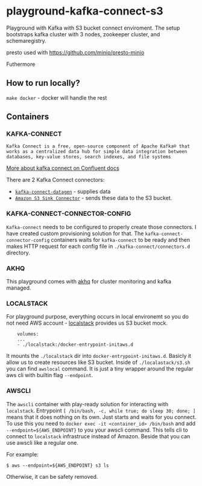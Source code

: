 # playground-kafka-connect-s3

Playground with Kafka with S3 bucket connect enviroment. The setup bootstraps kafka cluster with 3 nodes, zookeeper cluster, and schemaregistry.

presto used with https://github.com/minio/presto-minio

Futhermore
## How to run locally?

`make docker` - docker will handle the rest

## Containers

### KAFKA-CONNECT
```
Kafka Connect is a free, open-source component of Apache Kafka® that works as a centralized data hub for simple data integration between databases, key-value stores, search indexes, and file systems
```

[More about kafka connect on Confluent docs](https://docs.confluent.io/platform/current/connect/index.html#:~:text=Kafka%20Connect%20is%20a%20free,Kafka%20Connect%20for%20Confluent%20Platform)

There are 2 Kafka Connect connectors:
- [`kafka-connect-datagen`](https://github.com/confluentinc/kafka-connect-datagen) - supplies data
- [`Amazon S3 Sink Connector`](https://www.confluent.io/hub/confluentinc/kafka-connect-s3) - sends these data to the S3 bucket.

### KAFKA-CONNECT-CONNECTOR-CONFIG
`Kafka-connect` needs to be configured to properly create those connectors. I have created custom
provisioning solution for that. The `kafka-connect-connector-config` containers waits for `kafka-connect` to be ready and then makes HTTP request for each config file in `./kafka-connect/connectors.d` directory.

### AKHQ
This playground comes with [akhq](https://akhq.io) for cluster monitoring and kafka managed.

### LOCALSTACK
For playground purpose, everything occurs in local environemt so you do not need AWS account - [localstack](https://github.com/localstack/localstack) provides us S3 bucket mock.

```
    volumes:
    ...
    - ./localstack:/docker-entrypoint-initaws.d
```

It mounts the `./localstack` dir into `docker-entrypoint-initaws.d`. Basicly it allow us to create resources like S3 bucket. Inside of `./localastack/s3.sh` you can find `awslocal` command.
It is just a tiny wrapper around the regular aws cli with builtin flag `--endpoint`.

### AWSCLI
The `awscli` container with play-ready solution for interacting with `localstack`. Entrypoint `[ /bin/bash, -c, while true; do sleep 30; done; ]` means that it does nothing on its own. Just starts and waits for you connect. To use this you need to `docker exec -it <container_id> /bin/bash` and add `--endpoint=${AWS_ENDPOINT}` to you your awscli command. This tells cli to connect to `localstack` infrastruce instead of Amazon. Beside that you can use awscli like a regular one.

For example:
```
$ aws --endpoint=${AWS_ENDPOINT} s3 ls
```

Otherwise, it can be safety removed.

